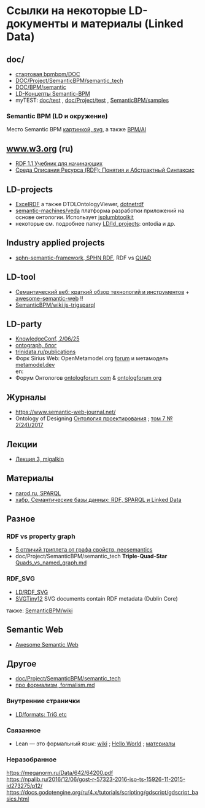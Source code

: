 # Ссылки на некоторые LD-документы и материалы (Linked Data)
## doc/
- [стартовая bpmbpm/DOC](https://github.com/bpmbpm/doc/tree/main?tab=readme-ov-file#linked-data)
- [DOC/Project/SemanticBPM/semantic_tech](https://github.com/bpmbpm/doc/tree/main/Project/SemanticBPM/semantic_tech)
- [DOC/BPM/semantic](https://github.com/bpmbpm/doc/tree/main/BPM/semantic)
- [LD-Концепты Semantic-BPM](https://github.com/bpmbpm/SemanticBPM/wiki/%D0%9A%D0%BE%D0%BD%D1%86%D0%B5%D0%BF%D1%82%D1%8B-%D1%80%D0%B5%D0%B0%D0%BB%D0%B8%D0%B7%D0%B0%D1%86%D0%B8%D0%B8-Semantic-BPM)
- myTEST: [doc/test](https://github.com/bpmbpm/doc/tree/main/test) , [doc/Project/test](https://github.com/bpmbpm/doc/tree/main/Project/test) , [SemanticBPM/samples](https://github.com/bpmbpm/SemanticBPM/tree/main/samples)

### Semantic BPM (LD и окружение)
Место Semantic BPM [картинкой, svg](https://github.com/bpmbpm/doc/tree/main/BPM/AI), а также [BPM/AI](https://github.com/bpmbpm/doc/blob/main/BPM/AI/README.md)

## www.w3.org (ru)
- [RDF 1.1 Учебник для начинающих](https://www.w3.org/TR/rdf11-primer/)
- [Среда Описания Ресурса (RDF): Понятия и Абстрактный Синтаксис](https://www.w3.org/2007/03/rdf_concepts_ru)

## LD-projects
- [ExcelRDF](https://github.com/RealEstateCore/ExcelRDF) а также DTDLOntologyViewer, [dotnetrdf](https://dotnetrdf.org/)
- [semantic-machines/veda](https://github.com/semantic-machines/veda) платформа разработки приложений на основе онтологии. Использует [jsplumbtoolkit](https://jsplumbtoolkit.com/)
- некоторые см. подробнее папку [LD/ld_projects](https://github.com/bpmbpm/doc/tree/main/LD/ld_projects): ontodia и др.

## Industry applied projects
- [sphn-semantic-framework, SPHN RDF](https://sphn-semantic-framework.readthedocs.io/en/latest/sphn_framework/sphnrdfschema.html), RDF vs [QUAD](https://sphn-semantic-framework.readthedocs.io/en/latest/background_information/nquads.html)

## LD-tool
- [Семантический веб: краткий обзор технологий и инструментов](https://habr.com/ru/articles/857652/) + [awesome-semantic-web](https://github.com/semantalytics/awesome-semantic-web) !!
- [SemanticBPM/wiki js-trigsparql](https://github.com/bpmbpm/SemanticBPM/wiki/%D0%92%D1%8B%D0%B1%D0%BE%D1%80-%D0%B1%D0%B8%D0%B1%D0%BB%D0%B8%D0%BE%D1%82%D0%B5%D0%BA#js-trigsparql)

## LD-party
- [KnowledgeConf, 2/06/25](https://knowledgeconf.ru/)
- [ontograph, блог](https://ontograph.ru/)
- [trinidata.ru/publications](https://trinidata.ru/publications.htm)
- Форк Sirius Web: OpenMetamodel.org [forum](https://forum.openmetamodel.org/) и метамодель [metamodel.dev](https://metamodel.dev/)   
en:
- Форум Онтологов [ontologforum com](https://ontologforum.com/index.php/WikiHomePage) & [ontologforum org](https://ontologforum.org/index.php/OntologySummit)

## Журналы
- https://www.semantic-web-journal.net/
- Ontology of Designing [Онтология проектирования](https://www.ontology-of-designing.ru/issues/) ; [том 7 № 2(24)/2017](https://agora.guru.ru/scientific_journal/files/Ontology_Of_Designing_2_2017opt.pdf)
## Лекции
- [Лекция 3, migalkin](https://migalkin.github.io/kgcourse2021/lectures/lecture3)
## Материалы
- [narod.ru, SPARQL](https://semanticweb.narod.ru/3.html)
- [хабр, Семантические базы данных: RDF, SPARQL и Linked Data](https://habr.com/ru/companies/otus/articles/755440/)
## Разное
### RDF vs property graph
- [5 отличий триплета от графа свойств, neosemantics](https://bigdataschool.ru/blog/what-is-triplets-rdf-in-neo4j-with-neosemantics.html)  
- doc/Project/SemanticBPM/semantic_tech **Triple-Quad-Star** [Quads_vs_named_graph.md](https://github.com/bpmbpm/doc/blob/main/Project/SemanticBPM/semantic_tech/Quads_vs_named_graph.md)

### RDF_SVG
- [LD/RDF_SVG](https://github.com/bpmbpm/doc/blob/main/LD/RDF_SVG/README.md)
- [SVGTiny12](https://www.w3.org/TR/2008/REC-SVGTiny12-20081222/metadata.html#MetadataAttributes) SVG documents contain RDF metadata (Dublin Core)

также: [SemanticBPM/wiki](https://github.com/bpmbpm/SemanticBPM/wiki/%D0%92%D1%8B%D0%B1%D0%BE%D1%80-%D0%B1%D0%B8%D0%B1%D0%BB%D0%B8%D0%BE%D1%82%D0%B5%D0%BA#rdf_svg)

## Semantic Web
- [Awesome Semantic Web](https://github.com/semantalytics/awesome-semantic-web)
## Другое
- [doc/Project/SemanticBPM/semantic_tech](https://github.com/bpmbpm/doc/tree/main/Project/SemanticBPM/semantic_tech)
- [про формализм, formalism.md](formalism.md)

### Внутренние странички
- [LD/formats: TriG etc](https://github.com/bpmbpm/doc/blob/main/LD/formats/README.md)

### Связанное
- Lean — это формальный язык: [wiki](https://ru.wikipedia.org/wiki/Lean) ; [Hello World](https://yakovlev.me/lean-intro/) ; [материалы](https://github.com/VArtem/lean-itmo)
### Неразобранное
https://meganorm.ru/Data/642/64200.pdf
https://npalib.ru/2016/12/06/gost-r-57323-2016-iso-ts-15926-11-2015-id273275/p12/ 
https://docs.godotengine.org/ru/4.x/tutorials/scripting/gdscript/gdscript_basics.html


